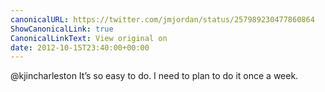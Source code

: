 ```yaml
---
canonicalURL: https://twitter.com/jmjordan/status/257989230477860864
ShowCanonicalLink: true
CanonicalLinkText: View original on
date: 2012-10-15T23:40:00+00:00
---
```

@kjincharleston It’s so easy to do. I need to plan to do it once a week.